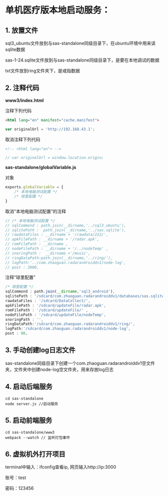 # 单机医疗版本地启动服务：
## 1. 放置文件

sql3_ubuntu文件放到与sas-standalone同级目录下，在ubuntu环境中用来读sqlite数据

sas-1-24.sqlite文件放到与sas-standalone同级目录下，是要在本地调试的数据

txt文件放到ring文件夹下，是戒指数据

## 2. 注释代码

**www3/index.html**

注释下列代码

```html
<html lang="en" manifest="cache.manifest">
```
```javascript
var originalUrl = 'http://192.168.43.1';
```

取消注释下列代码

```html
<!-- <html lang="en"> -->
```

```javascript
// var originalUrl = window.location.origin;
```
**sas-standalone/globalVariable.js**

对象

```javascript
exports.globalVariable = {
    /* 本地电脑测试配置 */
    /* 球里配置 */
}
```

取消“本地电脑测试配置”的注释

```javascript
// /* 本地电脑测试配置 */
// sqlCommond : path.join(__dirname,'../sql3_ubuntu'),
// sqlitePath :  path.join(__dirname,'../sas.sqlite'), 
// rawdataFiles : __dirname + '/rawdata/222/',
// apkFilePath : __dirname + '/radar.apk',
// romFilePath : __dirname ,
// nodeFilePath : __dirname + '/../nodeTemp' ,
// snoringPath :  __dirname +'/music',
// ringDataPath:path.join(__dirname,'../ring/'),
// logPath:'../com.zhaoguan.radarandroiddv1/node-log',
// post : 3000,
```

注释“球里配置”

```javascript
/* 球里配置 */
sqlCommond : path.join(__dirname,'sql3_android'),
sqlitePath : '/sdcard/com.zhaoguan.radarandroiddv1/databases/sas.sqlite',
rawdataFiles : '/sdcard/DataCollect/',
apkFilePath : '/sdcard/updateFile/radar.apk',
romFilePath : '/sdcard/updateFile/' ,
nodeFilePath : '/sdcard/updateFile/nodeTemp',
snoringPath : '',
ringDataPath:'/sdcard/com.zhaoguan.radarandroiddv1/ring/',
logPath:'/sdcard/com.zhaoguan.radarandroiddv1/node-log',
post : 80,
```

## 3. 手动创建log日志文件
sas-standalone同级目录下创建一个com.zhaoguan.radarandroiddv1空文件夹，文件夹中创建node-log空文件夹，用来存放log日志

## 4. 启动后端服务

```
cd sas-standalone
node server.js //启动服务
```

## 5. 启动前端服务
```
cd sas-standalone/www3
webpack --watch // 监听打包事件
```

## 6. 虚拟机外打开项目

terminal中输入：ifconfig查看ip,   网页输入http://ip:3000

账号：test

密码：123456